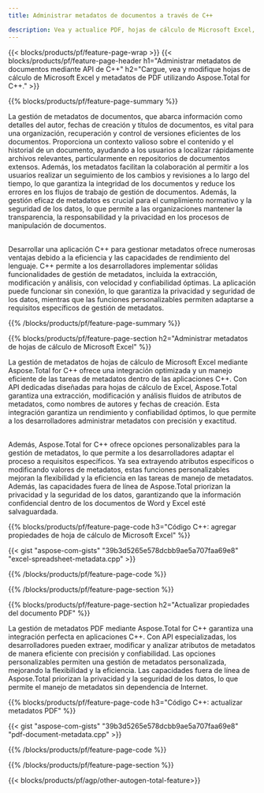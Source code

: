 ```yaml
---
title: Administrar metadatos de documentos a través de C++ 

description: Vea y actualice PDF, hojas de cálculo de Microsoft Excel, presentaciones de PowerPoint y metadatos de documentos de Word a través de su aplicación C++.
---
```


{{< blocks/products/pf/feature-page-wrap >}}
{{< blocks/products/pf/feature-page-header h1="Administrar metadatos de documentos mediante API de C++" h2="Cargue, vea y modifique hojas de cálculo de Microsoft Excel y metadatos de PDF utilizando Aspose.Total for C++." >}}

{{% blocks/products/pf/feature-page-summary %}}

La gestión de metadatos de documentos, que abarca información como detalles del autor, fechas de creación y títulos de documentos, es vital para una organización, recuperación y control de versiones eficientes de los documentos. Proporciona un contexto valioso sobre el contenido y el historial de un documento, ayudando a los usuarios a localizar rápidamente archivos relevantes, particularmente en repositorios de documentos extensos. Además, los metadatos facilitan la colaboración al permitir a los usuarios realizar un seguimiento de los cambios y revisiones a lo largo del tiempo, lo que garantiza la integridad de los documentos y reduce los errores en los flujos de trabajo de gestión de documentos. Además, la gestión eficaz de metadatos es crucial para el cumplimiento normativo y la seguridad de los datos, lo que permite a las organizaciones mantener la transparencia, la responsabilidad y la privacidad en los procesos de manipulación de documentos.<br /><br />

Desarrollar una aplicación C++ para gestionar metadatos ofrece numerosas ventajas debido a la eficiencia y las capacidades de rendimiento del lenguaje. C++ permite a los desarrolladores implementar sólidas funcionalidades de gestión de metadatos, incluida la extracción, modificación y análisis, con velocidad y confiabilidad óptimas. La aplicación puede funcionar sin conexión, lo que garantiza la privacidad y seguridad de los datos, mientras que las funciones personalizables permiten adaptarse a requisitos específicos de gestión de metadatos.

{{% /blocks/products/pf/feature-page-summary  %}}


{{% blocks/products/pf/feature-page-section  h2="Administrar metadatos de hojas de cálculo de Microsoft Excel" %}}

La gestión de metadatos de hojas de cálculo de Microsoft Excel mediante Aspose.Total for C++ ofrece una integración optimizada y un manejo eficiente de las tareas de metadatos dentro de las aplicaciones C++. Con API dedicadas diseñadas para hojas de cálculo de Excel, Aspose.Total garantiza una extracción, modificación y análisis fluidos de atributos de metadatos, como nombres de autores y fechas de creación. Esta integración garantiza un rendimiento y confiabilidad óptimos, lo que permite a los desarrolladores administrar metadatos con precisión y exactitud. <br /><br />

Además, Aspose.Total for C++ ofrece opciones personalizables para la gestión de metadatos, lo que permite a los desarrolladores adaptar el proceso a requisitos específicos. Ya sea extrayendo atributos específicos o modificando valores de metadatos, estas funciones personalizables mejoran la flexibilidad y la eficiencia en las tareas de manejo de metadatos. Además, las capacidades fuera de línea de Aspose.Total priorizan la privacidad y la seguridad de los datos, garantizando que la información confidencial dentro de los documentos de Word y Excel esté salvaguardada.

{{% blocks/products/pf/feature-page-code h3="Código C++: agregar propiedades de hoja de cálculo de Microsoft Excel" %}}

{{< gist "aspose-com-gists" "39b3d5265e578dcbb9ae5a707faa69e8" "excel-spreadsheet-metadata.cpp" >}}

{{% /blocks/products/pf/feature-page-code  %}}

{{% /blocks/products/pf/feature-page-section %}}


{{% blocks/products/pf/feature-page-section  h2="Actualizar propiedades del documento PDF" %}}

La gestión de metadatos PDF mediante Aspose.Total for C++ garantiza una integración perfecta en aplicaciones C++. Con API especializadas, los desarrolladores pueden extraer, modificar y analizar atributos de metadatos de manera eficiente con precisión y confiabilidad. Las opciones personalizables permiten una gestión de metadatos personalizada, mejorando la flexibilidad y la eficiencia. Las capacidades fuera de línea de Aspose.Total priorizan la privacidad y la seguridad de los datos, lo que permite el manejo de metadatos sin dependencia de Internet.

{{% blocks/products/pf/feature-page-code h3="Código C++: actualizar metadatos PDF" %}}

{{< gist "aspose-com-gists" "39b3d5265e578dcbb9ae5a707faa69e8" "pdf-document-metadata.cpp" >}}

{{% /blocks/products/pf/feature-page-code  %}}

{{% /blocks/products/pf/feature-page-section %}}

{{< blocks/products/pf/agp/other-autogen-total-feature>}}